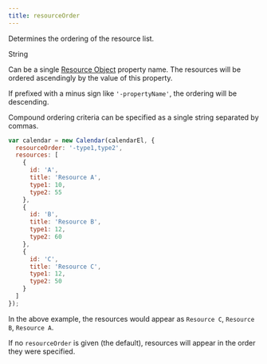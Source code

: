 ```yaml
---
title: resourceOrder
---
```


Determines the ordering of the resource list.

<div class='spec' markdown='1'>
String
</div>

Can be a single [Resource Object](resource-object) property name. The resources will be ordered ascendingly by the value of this property.

If prefixed with a minus sign like `'-propertyName'`, the ordering will be descending.

Compound ordering criteria can be specified as a single string separated by commas.

```js
var calendar = new Calendar(calendarEl, {
  resourceOrder: '-type1,type2',
  resources: [
    {
      id: 'A',
      title: 'Resource A',
      type1: 10,
      type2: 55
    },
    {
      id: 'B',
      title: 'Resource B',
      type1: 12,
      type2: 60
    },
    {
      id: 'C',
      title: 'Resource C',
      type1: 12,
      type2: 50
    }
  ]
});
```

In the above example, the resources would appear as `Resource C`, `Resource B`, `Resource A`.

If no `resourceOrder` is given (the default), resources will appear in the order they were specified.
